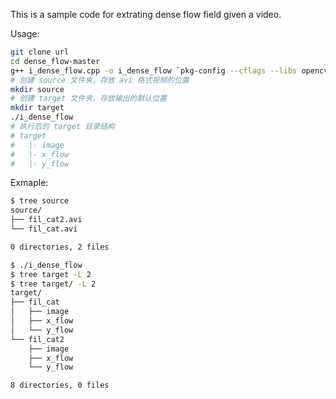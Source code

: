 This is a sample code for extrating dense flow field given a video.

Usage:
```bash
git clone url
cd dense_flow-master
g++ i_dense_flow.cpp -o i_dense_flow `pkg-config --cflags --libs opencv`
# 创建 source 文件夹，存放 avi 格式视频的位置
mkdir source
# 创建 target 文件夹，存放输出的默认位置
mkdir target
./i_dense_flow
# 执行后的 target 目录结构
# target
#   |- image
#   |- x_flow
#   |- y_flow
```

Exmaple:
```bash
$ tree source
source/
├── fil_cat2.avi
└── fil_cat.avi

0 directories, 2 files

$ ./i_dense_flow
$ tree target -L 2
$ tree target/ -L 2
target/
├── fil_cat
│   ├── image
│   ├── x_flow
│   └── y_flow
└── fil_cat2
    ├── image
    ├── x_flow
    └── y_flow

8 directories, 0 files
```
